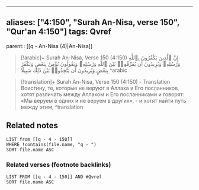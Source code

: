 
---
aliases: ["4:150", "Surah An-Nisa, verse 150", "Qur'an 4:150"]
tags: Qvref
---

parent:: [[q - An-Nisa (4)|An-Nisa]]

> [!arabic]+ Surah An-Nisa, Verse 150 (4:150)
> <span class="quran-arabic">إِنَّ ٱلَّذِينَ يَكْفُرُونَ بِٱللَّهِ وَرُسُلِهِۦ وَيُرِيدُونَ أَن يُفَرِّقُوا۟ بَيْنَ ٱللَّهِ وَرُسُلِهِۦ وَيَقُولُونَ نُؤْمِنُ بِبَعْضٍ وَنَكْفُرُ بِبَعْضٍ وَيُرِيدُونَ أَن يَتَّخِذُوا۟ بَيْنَ ذَٰلِكَ سَبِيلًا</span>
^arabic

> [!translation]+ Surah An-Nisa, Verse 150 (4:150) - Translation
> Воистину, те, которые не веруют в Аллаха и Его посланников, хотят различать между Аллахом и Его посланниками и говорят: «Мы веруем в одних и не веруем в других», - и хотят найти путь между этим,
^translation



## Related notes
```dataview
LIST from [[q - 4 - 150]]
WHERE !contains(file.name, "q - ")
SORT file.name ASC
```

### Related verses (footnote backlinks)
```dataview
LIST FROM [[q - 4 - 150]] AND #Qvref
SORT file.name ASC
```

